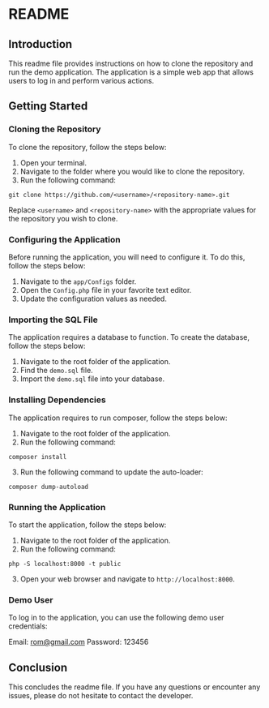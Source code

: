 # README

## Introduction
This readme file provides instructions on how to clone the repository and run the demo application. The application is a simple web app that allows users to log in and perform various actions. 

## Getting Started

### Cloning the Repository
To clone the repository, follow the steps below:

1. Open your terminal.
2. Navigate to the folder where you would like to clone the repository.
3. Run the following command:
```
git clone https://github.com/<username>/<repository-name>.git
```
Replace `<username>` and `<repository-name>` with the appropriate values for the repository you wish to clone.

### Configuring the Application
Before running the application, you will need to configure it. To do this, follow the steps below:

1. Navigate to the `app/Configs` folder.
2. Open the `Config.php` file in your favorite text editor.
3. Update the configuration values as needed.

### Importing the SQL File
The application requires a database to function. To create the database, follow the steps below:

1. Navigate to the root folder of the application.
2. Find the `demo.sql` file.
3. Import the `demo.sql` file into your database.

### Installing Dependencies
The application requires to run composer, follow the steps below:

1. Navigate to the root folder of the application.
2. Run the following command:
```
composer install
```
3. Run the following command to update the auto-loader:
```
composer dump-autoload
```

### Running the Application
To start the application, follow the steps below:

1. Navigate to the root folder of the application.
2. Run the following command:
```
php -S localhost:8000 -t public
```
3. Open your web browser and navigate to `http://localhost:8000`.

### Demo User
To log in to the application, you can use the following demo user credentials:

Email: rom@gmail.com
Password: 123456

## Conclusion
This concludes the readme file. If you have any questions or encounter any issues, please do not hesitate to contact the developer.